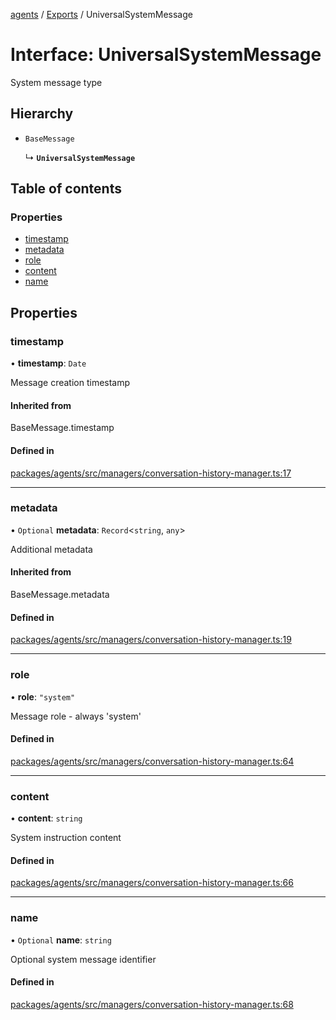 <!-- 
 ⚠️  AUTO-GENERATED FILE - DO NOT EDIT MANUALLY
 This file is automatically generated by scripts/docs-generator.js
 To make changes, edit the source TypeScript files or update the generator script
-->

[agents](../../) / [Exports](../modules) / UniversalSystemMessage

# Interface: UniversalSystemMessage

System message type

## Hierarchy

- `BaseMessage`

  ↳ **`UniversalSystemMessage`**

## Table of contents

### Properties

- [timestamp](UniversalSystemMessage#timestamp)
- [metadata](UniversalSystemMessage#metadata)
- [role](UniversalSystemMessage#role)
- [content](UniversalSystemMessage#content)
- [name](UniversalSystemMessage#name)

## Properties

### timestamp

• **timestamp**: `Date`

Message creation timestamp

#### Inherited from

BaseMessage.timestamp

#### Defined in

[packages/agents/src/managers/conversation-history-manager.ts:17](https://github.com/woojubb/robota/blob/bdf92966fb2bc9eb8d5a633591fffc1261e7f0f5/packages/agents/src/managers/conversation-history-manager.ts#L17)

___

### metadata

• `Optional` **metadata**: `Record`\<`string`, `any`\>

Additional metadata

#### Inherited from

BaseMessage.metadata

#### Defined in

[packages/agents/src/managers/conversation-history-manager.ts:19](https://github.com/woojubb/robota/blob/bdf92966fb2bc9eb8d5a633591fffc1261e7f0f5/packages/agents/src/managers/conversation-history-manager.ts#L19)

___

### role

• **role**: ``"system"``

Message role - always 'system'

#### Defined in

[packages/agents/src/managers/conversation-history-manager.ts:64](https://github.com/woojubb/robota/blob/bdf92966fb2bc9eb8d5a633591fffc1261e7f0f5/packages/agents/src/managers/conversation-history-manager.ts#L64)

___

### content

• **content**: `string`

System instruction content

#### Defined in

[packages/agents/src/managers/conversation-history-manager.ts:66](https://github.com/woojubb/robota/blob/bdf92966fb2bc9eb8d5a633591fffc1261e7f0f5/packages/agents/src/managers/conversation-history-manager.ts#L66)

___

### name

• `Optional` **name**: `string`

Optional system message identifier

#### Defined in

[packages/agents/src/managers/conversation-history-manager.ts:68](https://github.com/woojubb/robota/blob/bdf92966fb2bc9eb8d5a633591fffc1261e7f0f5/packages/agents/src/managers/conversation-history-manager.ts#L68)
